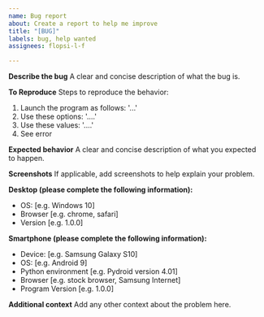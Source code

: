```yaml
---
name: Bug report
about: Create a report to help me improve
title: "[BUG]"
labels: bug, help wanted
assignees: flopsi-l-f

---
```


**Describe the bug**
A clear and concise description of what the bug is.

**To Reproduce**
Steps to reproduce the behavior:
1. Launch the program as follows: '...'
2. Use these options: '....'
3. Use these values: '....'
4. See error

**Expected behavior**
A clear and concise description of what you expected to happen.

**Screenshots**
If applicable, add screenshots to help explain your problem.

**Desktop (please complete the following information):**
 - OS: [e.g. Windows 10]
 - Browser [e.g. chrome, safari]
 - Version [e.g. 1.0.0]

**Smartphone (please complete the following information):**
 - Device: [e.g. Samsung Galaxy S10]
 - OS: [e.g. Android 9]
 - Python environment [e.g. Pydroid version 4.01]
 - Browser [e.g. stock browser, Samsung Internet]
 - Program Version [e.g. 1.0.0]

**Additional context**
Add any other context about the problem here.
